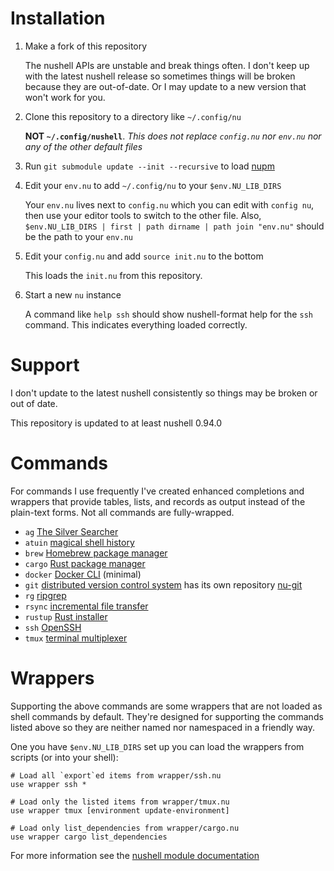# Installation

1. Make a fork of this repository

   The nushell APIs are unstable and break things often.  I don't keep up with
   the latest nushell release so sometimes things will be broken because they
   are out-of-date.  Or I may update to a new version that won't work for you.
1. Clone this repository to a directory like `~/.config/nu`

   **NOT `~/.config/nushell`**.  *This does not replace `config.nu` nor
   `env.nu` nor any of the other default files*
1. Run `git submodule update --init --recursive` to load
   [nupm](https://github.com/nushell/nupm/tree/main)
1. Edit your `env.nu` to add `~/.config/nu` to your `$env.NU_LIB_DIRS`

   Your `env.nu` lives next to `config.nu` which you can edit with `config nu`,
   then use your editor tools to switch to the other file.  Also,
   `$env.NU_LIB_DIRS | first | path dirname | path join "env.nu"` should be the
   path to your `env.nu`
1. Edit your `config.nu` and add `source init.nu` to the bottom

   This loads the `init.nu` from this repository.
1. Start a new `nu` instance

   A command like `help ssh` should show nushell-format help for the `ssh`
   command.  This indicates everything loaded correctly.

# Support

I don't update to the latest nushell consistently so things may be broken or
out of date.

This repository is updated to at least nushell 0.94.0

# Commands

For commands I use frequently I've created enhanced completions and wrappers
that provide tables, lists, and records as output instead of the plain-text
forms.  Not all commands are fully-wrapped.

* `ag` [The Silver Searcher](https://github.com/ggreer/the_silver_searcher)
* `atuin` [magical shell history](https://atuin.sh)
* `brew` [Homebrew package manager](https://brew.sh)
* `cargo` [Rust package manager](https://doc.rust-lang.org/cargo/)
* `docker` [Docker CLI](https://docs.docker.com/engine/reference/commandline/cli/)
  (minimal)
* `git` [distributed version control system](https://git-scm.com) has its own
  repository [nu-git](https://github.com/drbrain/nu-git)
* `rg` [ripgrep](https://github.com/BurntSushi/ripgrep)
* `rsync` [incremental file transfer](https://rsync.samba.org)
* `rustup` [Rust installer](https://rustup.rs)
* `ssh` [OpenSSH](https://www.openssh.com)
* `tmux` [terminal multiplexer](https://github.com/tmux/tmux/wiki)

# Wrappers

Supporting the above commands are some wrappers that are not loaded as shell
commands by default.  They're designed for supporting the commands listed above
so they are neither named nor namespaced in a friendly way.

One you have `$env.NU_LIB_DIRS` set up you can load the wrappers from scripts
(or into your shell):

```nushell
# Load all `export`ed items from wrapper/ssh.nu
use wrapper ssh *

# Load only the listed items from wrapper/tmux.nu
use wrapper tmux [environment update-environment]

# Load only list_dependencies from wrapper/cargo.nu
use wrapper cargo list_dependencies
```

For more information see the [nushell module
documentation](https://www.nushell.sh/book/modules.html#modules)
